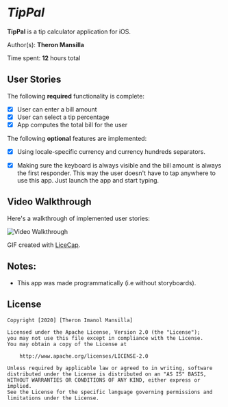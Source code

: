 # *TipPal*

**TipPal** is a tip calculator application for iOS.

Author(s): **Theron Mansilla**

Time spent: **12** hours total

## User Stories

The following **required** functionality is complete:

* [x] User can enter a bill amount
* [x] User can select a tip percentage
* [x] App computes the total bill for the user 

The following **optional** features are implemented:
* [x] Using locale-specific currency and currency hundreds separators.
* [x] Making sure the keyboard is always visible and the bill amount is always the first responder. This way the user doesn't have to tap anywhere to use this app. Just launch the app and start typing.


## Video Walkthrough 

Here's a walkthrough of implemented user stories:

<img src='http://g.recordit.co/dZA98WE09y.gif' title='Video Walkthrough' width='' alt='Video Walkthrough' />

GIF created with [LiceCap](http://www.cockos.com/licecap/).

## Notes:
* This app was made programmatically (i.e without storyboards).

## License

    Copyright [2020] [Theron Imanol Mansilla]

    Licensed under the Apache License, Version 2.0 (the "License");
    you may not use this file except in compliance with the License.
    You may obtain a copy of the License at

        http://www.apache.org/licenses/LICENSE-2.0

    Unless required by applicable law or agreed to in writing, software
    distributed under the License is distributed on an "AS IS" BASIS,
    WITHOUT WARRANTIES OR CONDITIONS OF ANY KIND, either express or implied.
    See the License for the specific language governing permissions and
    limitations under the License.
